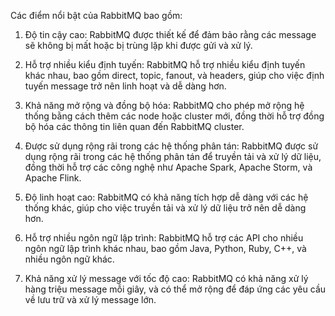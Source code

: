 Các điểm nổi bật của RabbitMQ bao gồm:

1. Độ tin cậy cao: RabbitMQ được thiết kế để đảm bảo rằng các message sẽ không bị mất hoặc bị trùng lặp khi được gửi và xử lý.

2. Hỗ trợ nhiều kiểu định tuyến: RabbitMQ hỗ trợ nhiều kiểu định tuyến khác nhau, bao gồm direct, topic, fanout, và headers, giúp cho việc định tuyến message trở nên linh hoạt và dễ dàng hơn.

3. Khả năng mở rộng và đồng bộ hóa: RabbitMQ cho phép mở rộng hệ thống bằng cách thêm các node hoặc cluster mới, đồng thời hỗ trợ đồng bộ hóa các thông tin liên quan đến RabbitMQ cluster.

4. Được sử dụng rộng rãi trong các hệ thống phân tán: RabbitMQ được sử dụng rộng rãi trong các hệ thống phân tán để truyền tải và xử lý dữ liệu, đồng thời hỗ trợ các công nghệ như Apache Spark, Apache Storm, và Apache Flink.

5. Độ linh hoạt cao: RabbitMQ có khả năng tích hợp dễ dàng với các hệ thống khác, giúp cho việc truyền tải và xử lý dữ liệu trở nên dễ dàng hơn.

6. Hỗ trợ nhiều ngôn ngữ lập trình: RabbitMQ hỗ trợ các API cho nhiều ngôn ngữ lập trình khác nhau, bao gồm Java, Python, Ruby, C++, và nhiều ngôn ngữ khác.

7. Khả năng xử lý message với tốc độ cao: RabbitMQ có khả năng xử lý hàng triệu message mỗi giây, và có thể mở rộng để đáp ứng các yêu cầu về lưu trữ và xử lý message lớn.